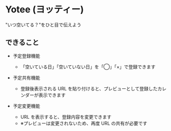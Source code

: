 # Yotee (ヨッティー)

"いつ空いてる？"をひと目で伝えよう

## できること

- 予定登録機能

  - 「空いている日」「空いていない日」を「◯」「×」で登録できます

- 予定共有機能

  - 登録後表示される URL を貼り付けると、プレビューとして登録したカレンダーが表示できます

- 予定変更機能
  - URL を表示すると、登録内容を変更できます
  - ※プレビューは変更されないため、再度 URL の共有が必要です
